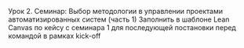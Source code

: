 Урок 2. Семинар: Выбор методологии в управлении проектами автоматизированных систем (часть 1)
Заполнить в шаблоне Lean Canvas по кейсу с семинара 1 для последующей постановки перед командой в рамках kick-off